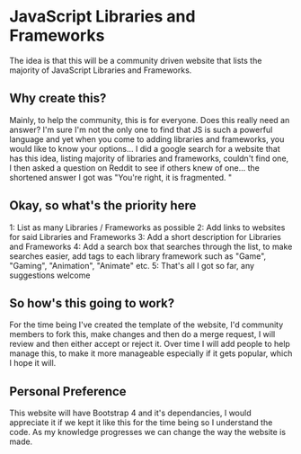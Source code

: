 # JavaScript Libraries and Frameworks

The idea is that this will be a community driven website that lists the majority of JavaScript Libraries and Frameworks.

## Why create this?
Mainly, to help the community, this is for everyone.
Does this really need an answer? I'm sure I'm not the only one to find that JS is such a powerful language and yet when you come to adding libraries and frameworks, you would like to know your options...
I did a google search for a website that has this idea, listing majority of libraries and frameworks, couldn't find one, I then  asked a question on Reddit to see if others knew of one... the shortened answer I got was "You're right, it is fragmented. "

## Okay, so what's the priority here
1: List as many Libraries / Frameworks as possible
2: Add links to websites for said Libraries and Frameworks
3: Add a short description for Libraries and Frameworks
4: Add a search box that searches through the list, to make searches easier, add tags to each library framework such as "Game", "Gaming", "Animation", "Animate" etc.
5: That's all I got so far, any suggestions welcome

## So how's this going to work?
For the time being I've created the template of the website, I'd community members to fork this, make changes and then do a merge request, I will review and then either accept or reject it. 
Over time I will add people to help manage this, to make it more manageable especially if it gets popular, which I hope it will.

## Personal Preference
This website will have Bootstrap 4 and it's dependancies, I would appreciate it if we kept it like this for the time being so I understand the code. As my knowledge progresses we can change the way the website is made.
